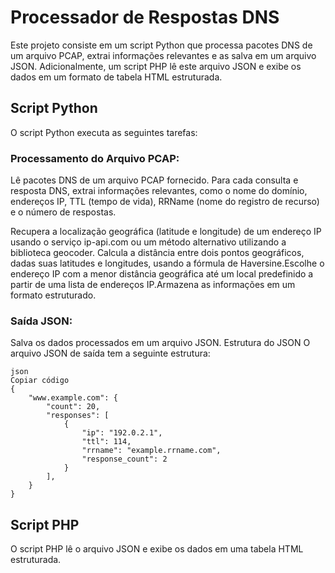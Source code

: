 # Processador de Respostas DNS
Este projeto consiste em um script Python que processa pacotes DNS de um arquivo PCAP, extrai informações relevantes e as salva em um arquivo JSON. Adicionalmente, um script PHP lê este arquivo JSON e exibe os dados em um formato de tabela HTML estruturada.

## Script Python
O script Python executa as seguintes tarefas:

### Processamento do Arquivo PCAP:

Lê pacotes DNS de um arquivo PCAP fornecido. Para cada consulta e resposta DNS, extrai informações relevantes, como o nome do domínio, endereços IP, TTL (tempo de vida), RRName (nome do registro de recurso) e o número de respostas.

Recupera a localização geográfica (latitude e longitude) de um endereço IP usando o serviço ip-api.com ou um método alternativo utilizando a biblioteca geocoder. Calcula a distância entre dois pontos geográficos, dadas suas latitudes e longitudes, usando a fórmula de Haversine.Escolhe o endereço IP com a menor distância geográfica até um local predefinido a partir de uma lista de endereços IP.Armazena as informações em um formato estruturado.

### Saída JSON:

Salva os dados processados em um arquivo JSON.
Estrutura do JSON
O arquivo JSON de saída tem a seguinte estrutura:
```
json
Copiar código
{
    "www.example.com": {
        "count": 20,
        "responses": [
            {
                "ip": "192.0.2.1",
                "ttl": 114,
                "rrname": "example.rrname.com",
                "response_count": 2
            }
        ],
    }
}

```
## Script PHP
O script PHP lê o arquivo JSON e exibe os dados em uma tabela HTML estruturada.
